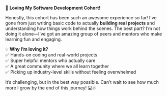 🚀 **Loving My Software Development Cohort!**  

Honestly, this cohort has been such an awesome experience so far! I’ve gone from just writing basic code to actually **building real projects** and understanding how things work behind the scenes. The best part? I’m not doing it alone—I’ve got an amazing group of peers and mentors who make learning fun and engaging.  

💡 **Why I’m loving it?**  
✅ Hands-on coding and real-world projects  
✅ Super helpful mentors who actually care  
✅ A great community where we all learn together  
✅ Picking up industry-level skills without feeling overwhelmed  

It’s challenging, but in the best way possible. Can’t wait to see how much more I grow by the end of this journey! 💻🔥
